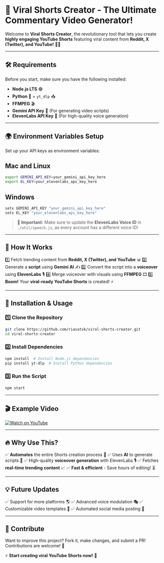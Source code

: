 # 🚀 Viral Shorts Creator - The Ultimate Commentary Video Generator!

Welcome to **Viral Shorts Creator**, the revolutionary tool that lets you create **highly engaging YouTube Shorts** featuring viral content from **Reddit, X (Twitter), and YouTube!** 🎥🔥

---
## 🛠️ Requirements
Before you start, make sure you have the following installed:

- **Node.js LTS** 🟢
- **Python** 🐍 + `yt_dlp` 📥
- **FFMPEG** 🎬
- **Gemini API Key** 🔑 (For generating video scripts)
- **ElevenLabs API Key** 🎤 (For high-quality voice generation)

---
## 🌍 Environment Variables Setup
Set up your API keys as environment variables:
## Mac and Linux
```sh
export GEMINI_API_KEY=your_gemini_api_key_here
export EL_KEY=your_elevenlabs_api_key_here
```
## Windows
```powershell
setx GEMINI_API_KEY "your_gemini_api_key_here"
setx EL_KEY "your_elevenlabs_api_key_here"
```

> 📝 **Important:** Make sure to update the **ElevenLabs Voice ID** in `./util/speech.js`, as every account has a different voice ID!

---
## 🚀 How It Works
1️⃣ Fetch trending content from **Reddit, X (Twitter), and YouTube** 📊
2️⃣ Generate a **script** using **Gemini AI** ✍️
3️⃣ Convert the script into a **voiceover** using **ElevenLabs** 🎙️
4️⃣ Merge voiceover with visuals using **FFMPEG** 🎞️
5️⃣ **Boom!** Your **viral-ready YouTube Shorts** is created! ⚡

---
## 🔧 Installation & Usage

### 1️⃣ Clone the Repository
```sh
git clone https://github.com/riasatsk/viral-shorts-creator.git
cd viral-shorts-creator
```

### 2️⃣ Install Dependencies
```sh
npm install  # Install Node.js dependencies
pip install yt-dlp  # Install Python dependencies
```

### 3️⃣ Run the Script
```sh
npm start
```

---
## 🎬 Example Video
[![Watch on YouTube](https://img.youtube.com/vi/21G8IQM2-ZA/0.jpg)](https://www.youtube.com/shorts/21G8IQM2-ZA)

---
## 🔥 Why Use This?
✅ **Automates** the entire Shorts creation process 🚀
✅ Uses **AI** to generate scripts 📜
✅ High-quality **voiceover generation** with ElevenLabs 🎙️
✅ Fetches **real-time trending content** 📈
✅ **Fast & efficient** - Save hours of editing! ⏳

---
## 💡 Future Updates
✅ Support for more platforms 🌎
✅ Advanced voice modulation 🎭
✅ Customizable video templates 🎨
✅ Automated social media posting 📢

---
## 🎯 Contribute
Want to improve this project? Fork it, make changes, and submit a PR! Contributions are welcome! 🤝


⚡ **Start creating viral YouTube Shorts now!** 🚀

